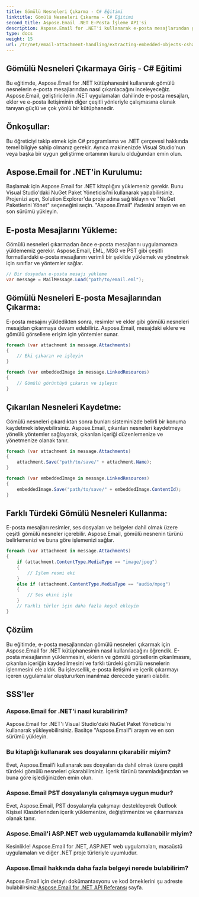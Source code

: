 ```yaml
---
title: Gömülü Nesneleri Çıkarma - C# Eğitimi
linktitle: Gömülü Nesneleri Çıkarma - C# Eğitimi
second_title: Aspose.Email .NET E-Posta İşleme API'si
description: Aspose.Email for .NET'i kullanarak e-posta mesajlarından gömülü nesneleri çıkarmayı öğrenin. Kod örnekleri içeren adım adım kılavuz.
type: docs
weight: 15
url: /tr/net/email-attachment-handling/extracting-embedded-objects-csharp-tutorial/
---
```


## Gömülü Nesneleri Çıkarmaya Giriş - C# Eğitimi

Bu eğitimde, Aspose.Email for .NET kütüphanesini kullanarak gömülü nesnelerin e-posta mesajlarından nasıl çıkarılacağını inceleyeceğiz. Aspose.Email, geliştiricilerin .NET uygulamaları dahilinde e-posta mesajları, ekler ve e-posta iletişiminin diğer çeşitli yönleriyle çalışmasına olanak tanıyan güçlü ve çok yönlü bir kütüphanedir.

## Önkoşullar:

Bu öğreticiyi takip etmek için C# programlama ve .NET çerçevesi hakkında temel bilgiye sahip olmanız gerekir. Ayrıca makinenizde Visual Studio'nun veya başka bir uygun geliştirme ortamının kurulu olduğundan emin olun.

## Aspose.Email for .NET'in Kurulumu:

Başlamak için Aspose.Email for .NET kitaplığını yüklemeniz gerekir. Bunu Visual Studio'daki NuGet Paket Yöneticisi'ni kullanarak yapabilirsiniz. Projenizi açın, Solution Explorer'da proje adına sağ tıklayın ve "NuGet Paketlerini Yönet" seçeneğini seçin. "Aspose.Email" ifadesini arayın ve en son sürümü yükleyin.

## E-posta Mesajlarını Yükleme:

Gömülü nesneleri çıkarmadan önce e-posta mesajlarını uygulamamıza yüklememiz gerekir. Aspose.Email, EML, MSG ve PST gibi çeşitli formatlardaki e-posta mesajlarını verimli bir şekilde yüklemek ve yönetmek için sınıflar ve yöntemler sağlar.

```csharp
// Bir dosyadan e-posta mesajı yükleme
var message = MailMessage.Load("path/to/email.eml");
```

## Gömülü Nesneleri E-posta Mesajlarından Çıkarma:

E-posta mesajını yükledikten sonra, resimler ve ekler gibi gömülü nesneleri mesajdan çıkarmaya devam edebiliriz. Aspose.Email, mesajdaki eklere ve gömülü görsellere erişim için yöntemler sunar.

```csharp
foreach (var attachment in message.Attachments)
{
    // Eki çıkarın ve işleyin
}

foreach (var embeddedImage in message.LinkedResources)
{
    // Gömülü görüntüyü çıkarın ve işleyin
}
```

## Çıkarılan Nesneleri Kaydetme:

Gömülü nesneleri çıkardıktan sonra bunları sisteminizde belirli bir konuma kaydetmek isteyebilirsiniz. Aspose.Email, çıkarılan nesneleri kaydetmeye yönelik yöntemler sağlayarak, çıkarılan içeriği düzenlemenize ve yönetmenize olanak tanır.

```csharp
foreach (var attachment in message.Attachments)
{
    attachment.Save("path/to/save/" + attachment.Name);
}

foreach (var embeddedImage in message.LinkedResources)
{
    embeddedImage.Save("path/to/save/" + embeddedImage.ContentId);
}
```

## Farklı Türdeki Gömülü Nesneleri Kullanma:

E-posta mesajları resimler, ses dosyaları ve belgeler dahil olmak üzere çeşitli gömülü nesneler içerebilir. Aspose.Email, gömülü nesnenin türünü belirlemenizi ve buna göre işlemenizi sağlar.

```csharp
foreach (var attachment in message.Attachments)
{
    if (attachment.ContentType.MediaType == "image/jpeg")
    {
        // İşlem resmi eki
    }
    else if (attachment.ContentType.MediaType == "audio/mpeg")
    {
        // Ses ekini işle
    }
    // Farklı türler için daha fazla koşul ekleyin
}
```

## Çözüm

Bu eğitimde, e-posta mesajlarından gömülü nesneleri çıkarmak için Aspose.Email for .NET kütüphanesinin nasıl kullanılacağını öğrendik. E-posta mesajlarının yüklenmesini, eklerin ve gömülü görsellerin çıkarılmasını, çıkarılan içeriğin kaydedilmesini ve farklı türdeki gömülü nesnelerin işlenmesini ele aldık. Bu işlevsellik, e-posta iletişimi ve içerik çıkarmayı içeren uygulamalar oluştururken inanılmaz derecede yararlı olabilir.

## SSS'ler

### Aspose.Email for .NET'i nasıl kurabilirim?

Aspose.Email for .NET'i Visual Studio'daki NuGet Paket Yöneticisi'ni kullanarak yükleyebilirsiniz. Basitçe "Aspose.Email"i arayın ve en son sürümü yükleyin.

### Bu kitaplığı kullanarak ses dosyalarını çıkarabilir miyim?

Evet, Aspose.Email'i kullanarak ses dosyaları da dahil olmak üzere çeşitli türdeki gömülü nesneleri çıkarabilirsiniz. İçerik türünü tanımladığınızdan ve buna göre işlediğinizden emin olun.

### Aspose.Email PST dosyalarıyla çalışmaya uygun mudur?

Evet, Aspose.Email, PST dosyalarıyla çalışmayı destekleyerek Outlook Kişisel Klasörlerinden içerik yüklemenize, değiştirmenize ve çıkarmanıza olanak tanır.

### Aspose.Email'i ASP.NET web uygulamamda kullanabilir miyim?

Kesinlikle! Aspose.Email for .NET, ASP.NET web uygulamaları, masaüstü uygulamaları ve diğer .NET proje türleriyle uyumludur.

### Aspose.Email hakkında daha fazla belgeyi nerede bulabilirim?

 Aspose.Email için detaylı dokümantasyonu ve kod örneklerini şu adreste bulabilirsiniz:[Aspose.Email for .NET API Referansı](https://reference.aspose.com/email/net/) sayfa.